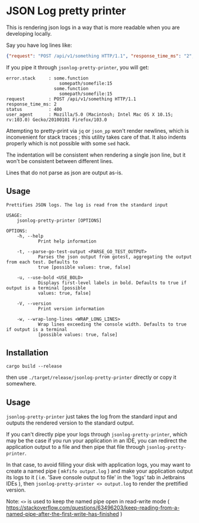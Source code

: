 # JSON Log pretty printer

This is rendering json logs in a way that is more readable when you are developing locally.

Say you have log lines like:
```json
{"request": "POST /api/v1/something HTTP/1.1", "response_time_ms": "2", "error.stack": "some.function\n\tsomepath/somefile:15\nsome.function\n\tsomepath/somefile:15", "status": "400", "user_agent": "Mozilla/5.0 (Macintosh; Intel Mac OS X 10.15; rv:103.0) Gecko/20100101 Firefox/103.0"}
```

If you pipe it through `jsonlog-pretty-printer`, you will get:

```
error.stack     : some.function
                  	somepath/somefile:15
                  some.function
                  	somepath/somefile:15
request         : POST /api/v1/something HTTP/1.1
response_time_ms: 2
status          : 400
user_agent      : Mozilla/5.0 (Macintosh; Intel Mac OS X 10.15; rv:103.0) Gecko/20100101 Firefox/103.0
```

Attempting to pretty-print via `jq` or `json_pp` won't render newlines, which is inconvenient for stack traces ; this utility takes care of that. It also indents properly which is not possible with some `sed` hack.

The indentation will be consistent when rendering a single json line, but it won't be consistent between different lines.   

Lines that do not parse as json are output as-is.

## Usage

```
Prettifies JSON logs. The log is read from the standard input

USAGE:
    jsonlog-pretty-printer [OPTIONS]

OPTIONS:
    -h, --help
            Print help information

    -t, --parse-go-test-output <PARSE_GO_TEST_OUTPUT>
            Parses the json output from gotest, aggregating the output from each test. Defaults to
            true [possible values: true, false]

    -u, --use-bold <USE_BOLD>
            Displays first-level labels in bold. Defaults to true if output is a terminal [possible
            values: true, false]

    -V, --version
            Print version information

    -w, --wrap-long-lines <WRAP_LONG_LINES>
            Wrap lines exceeding the console width. Defaults to true if output is a terminal
            [possible values: true, false]
```

## Installation

```
cargo build --release
```

then use `./target/release/jsonlog-pretty-printer` directly or copy it somewhere.  

## Usage

`jsonlog-pretty-printer` just takes the log from the standard input and outputs the rendered version to the standard output.

If you can't directly pipe your logs through `jsonlog-pretty-printer`, which may be the case if you run your application in an IDE, you can redirect the application output to a file and then pipe that file through `jsonlog-pretty-printer`.

In that case, to avoid filling your disk with application logs, you may want to create a named pipe ( `mkfifo output.log` ) and make your application output its logs to it ( i.e. 'Save console output to file' in the 'logs' tab in Jetbrains IDEs ), then `jsonlog-pretty-printer <> output.log` to render the prettified version.

Note: `<>` is used to keep the named pipe open in read-write mode ( https://stackoverflow.com/questions/63496203/keep-reading-from-a-named-pipe-after-the-first-write-has-finished )